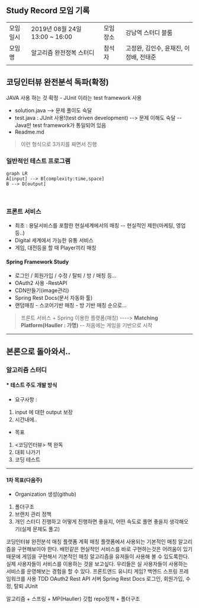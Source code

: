 ## __Study Record 모임 기록__
|          |                                |          |                                                        |
|----------|--------------------------------|----------|--------------------------------------------------------|
| 모임일시 | 2019년 08월 24일 13:00 ~ 16:00 | 모임장소 | 강남역 스터디 블룸                                     |
| 모임명   | 알고리즘 완전정복 스터디       | 참석자   | 고정완, 김인수, 윤재진, 이정배, 전태준 |
|          |                                |          |                                                        |

## 코딩인터뷰 완전분석 독파(확정)
JAVA 사용 하는 것 확정 - JUnit 이라는 test framework 사용
- solution.java --> 문제 풀이도 숙달
- test.java : JUnit 사용!(test driven development)
--> 문제 이해도 숙달
-- Java만 test framework가 통일되어 있음
- Readme.md
>이런 형식으로 3가지를 짜면서 진행
​
​
### 일반적인 테스트 프로그램
```mermaid
graph LR
A[input] --> B[complexity:time,space]
B --> D[output]
```
​
​
### 프론트 서비스
- 최초 : 용달서비스를 포함한 현실세계에서의 매칭
-- 현실적인 제한(마케팅, 영업 등..)
- Digital 세계에서 가능한 유통 서비스
- 게임, 대전등을 할 때 Player끼리 매칭
​
#### Spring Framework Study
- 로그인 / 회원가입 / 수정 / 탈퇴 / 방 / 매칭 등...
- OAuth2 사용 -RestAPI
- CDN만들기(image관리)
- Spring Rest Docs(문서 자동화 툴)
- 랜덤매칭 - 스코어기반 매칭 - 방 기반 매칭 순으로...
​
>프론트 서비스 + Spring 이용한 플랫폼(매칭)
> ----> **Matching Platform(Hauller : 가명)**
> -- 처음에는 게임을 기반으로 시작
​
--------------
## 본론으로 돌아와서..
### 알고리즘 스터디
#### * 테스트 주도 개발 방식
- 요구사항 :
1. input 에 대한 output 보장
2. 시간내에..
- 목표
1. <코딩인터뷰> 책 완독
2. 대회 나가기
3. 코딩 테스트
​
-----------
#### 1차 목표(다음주)
- Organization 생성(github)
1. 폴더구조
2. 브랜치 관리 정책
3. 개인 스터디 진행하고 어떻게 진행하면 좋을지, 어떤 속도로 풀면 좋을지 생각해오기(실제 문제도 풀고)


코딩인터뷰 완전분석
매칭 플랫폼
계획
매칭 플랫폼에서 사용되는 기본적인 매칭 알고리즘을 구현해보아야 한다.
배민같은 현실적인 서비스를 바로 구현하는것은 어려움이 있기 때문에 게임을 구현해서 기본적인 매칭 알고리즘을 유저들이 사용해 볼 수 있도록한다.
실제 사용자들이 서비스를 이용하는 것을 보고싶다.
우리들은 실 사용자들이 사용하는 서비스를 운영해보는 경험을 할 수 있다. 
프론트앤드
유니티 게임?
백엔드
스프링 프레임워크를 사용
TDD
OAuth2
Rest API 서버
Spring Rest Docs
로그인, 회원가입, 수정, 탈퇴
JUnit

알고리즘 + 스프링 + MP(Hauller)
깃헙 repo정책 + 폴더구조




